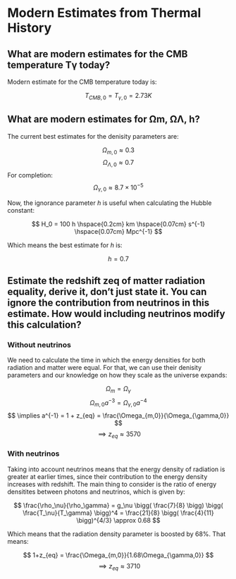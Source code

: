 # Modern Estimates from Thermal History

## What are modern estimates for the CMB temperature Tγ today?
Modern estimate for the CMB temperature today is:

$$
T_{CMB,0} = T_{\gamma,0} = 2.73 K
$$

## What are modern estimates for Ωm, ΩΛ, h?
The current best estimates for the denisity parameters are:

$$
\Omega_{m,0} \approx 0.3
$$
$$
\Omega_{\Lambda, 0} \approx 0.7
$$
For completion:
$$
\Omega_{\gamma, 0} \approx 8.7\times10^{-5}
$$

Now, the ignorance parameter $h$ is useful when calculating the Hubble constant:

$$
H_0 = 100 h \hspace{0.2cm} km \hspace{0.07cm} s^{-1} \hspace{0.07cm} Mpc^{-1}
$$

Which means the best estimate for $h$ is:

$$
h = 0.7
$$

## Estimate the redshift zeq of matter radiation equality, derive it, don’t just state it. You can ignore the contribution from neutrinos in this estimate. How would including neutrinos modify this calculation?
### Without neutrinos
We need to calculate the time in which the energy densities for both radiation and matter were equal. For that, we can use their denisity parameters and our knowledge on how they scale as the universe expands:

$$
\Omega_{m} = \Omega_{\gamma}
$$
$$
\Omega_{m,0}a^{-3} = \Omega_{\gamma,0}a^{-4}
$$
$$
\implies a^{-1} = 1 + z_{eq} = \frac{\Omega_{m,0}}{\Omega_{\gamma,0}}
$$
$$
\implies z_{eq} \approx 3570
$$
### With neutrinos
Taking into account neutrinos means that the energy density of radiation is greater at earlier times, since their contribution to the energy density increases with redshift. The main thing to consider is the ratio of energy densitites between photons and neutrinos, which is given by:

$$
\frac{\rho_\nu}{\rho_\gamma} = g_\nu \bigg( \frac{7}{8} \bigg) \bigg( \frac{T_\nu}{T_\gamma} \bigg)^4 = \frac{21}{8}  \bigg( \frac{4}{11} \bigg)^{4/3} \approx 0.68
$$

Which means that the radiation density parameter is boosted by $68$%. That means:

$$
1+z_{eq} = \frac{\Omega_{m,0}}{1.68\Omega_{\gamma,0}}
$$
$$
\implies z_{eq} \approx 3710
$$



